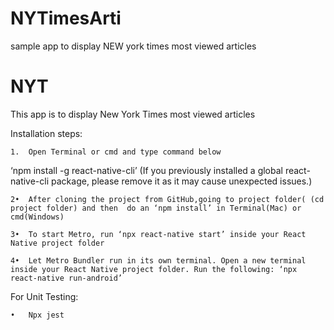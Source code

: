 # NYTimesArti
sample app to display NEW york times most viewed articles
# NYT
This app is to display New York Times most viewed articles

Installation steps:

	1.	Open Terminal or cmd and type command below
‘npm install -g react-native-cli’  (If you previously 
installed a global react-native-cli package, 
please remove it as it may cause unexpected issues.)

	2•	After cloning the project from GitHub,going to project folder( (cd project folder) and then  do an ‘npm install’ in Terminal(Mac) or cmd(Windows)

	3•	To start Metro, run ‘npx react-native start’ inside your React Native project folder

	4•	Let Metro Bundler run in its own terminal. Open a new terminal inside your React Native project folder. Run the following: ‘npx react-native run-android’


For Unit Testing:

	•	Npx jest

